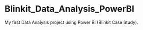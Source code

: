 # Blinkit_Data_Analysis_PowerBI
My first Data Analysis project using Power BI (Blinkit Case Study).
